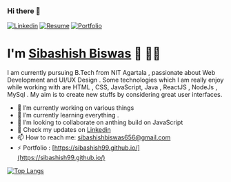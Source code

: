 ### Hi there 👋

[![Linkedin](https://img.shields.io/badge/-LinkedIn-orange?style=flat-square&logo=Linkedin&logoColor=black&link=www.linkedin.com/in/sibashish-biswas-147337154)](www.linkedin.com/in/sibashish-biswas-147337154)
[![Resume](https://img.shields.io/badge/-Resume-white)](https://sibashish99.github.io/)
[![Portfolio](https://img.shields.io/badge/-Portfolio-green)](https://sibashish99.github.io/)


# I'm [Sibashish Biswas](https://sibashish99.github.io/) 👋 👨‍💻

I am currently pursuing B.Tech from NIT Agartala , passionate about Web Development and UI/UX Design . Some technologies which I am really enjoy while working with are  HTML , CSS, JavaScript, Java , ReactJS , NodeJs , MySql . My aim is to create new stuffs by considering great  user interfaces.

- 🔭 I’m currently working on various things
- 🌱 I’m currently learning everything .
- 👯 I’m looking to collaborate on anthing build on JavaScript
- 👔 Check my updates on [Linkedin](www.linkedin.com/in/sibashish-biswas)
- 📫 How to reach me: [sibashishbiswas656@gmail.com](sibashishbiswas656@gmail.com)
- ⚡ Portfolio : [https://sibashish99.github.io/](https://sibashish99.github.io/)

[![Top Langs](https://github-readme-stats.vercel.app/api/top-langs/?username=sibashish99&hide_langs_below=1)](https://github.com/anuraghazra/github-readme-stats)

